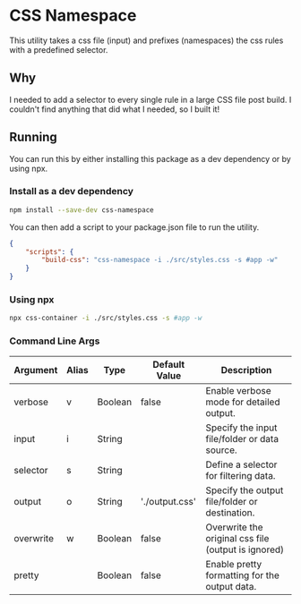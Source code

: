# CSS Namespace

This utility takes a css file (input) and prefixes (namespaces) the css rules with a predefined selector.

## Why

I needed to add a selector to every single rule in a large CSS file post build. I couldn't find anything that did what I needed, so I built it!

## Running

You can run this by either installing this package as a dev dependency or by using npx.

### Install as a dev dependency

```bash
npm install --save-dev css-namespace
```

You can then add a script to your package.json file to run the utility.

```json
{
    "scripts": {
        "build-css": "css-namespace -i ./src/styles.css -s #app -w"
    }
}
```

### Using npx

```bash
npx css-container -i ./src/styles.css -s #app -w
```

### Command Line Args

| Argument  | Alias | Type    | Default Value  | Description                                         |
| --------- | ----- | ------- | -------------- | --------------------------------------------------- |
| verbose   | v     | Boolean | false          | Enable verbose mode for detailed output.            |
| input     | i     | String  |                | Specify the input file/folder or data source.       |
| selector  | s     | String  |                | Define a selector for filtering data.               |
| output    | o     | String  | './output.css' | Specify the output file/folder or destination.      |
| overwrite | w     | Boolean | false          | Overwrite the original css file (output is ignored) |
| pretty    |       | Boolean | false          | Enable pretty formatting for the output data.       |
